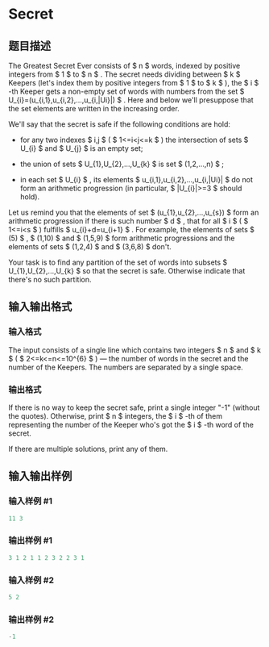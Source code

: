 # Secret

## 题目描述

The Greatest Secret Ever consists of $ n $ words, indexed by positive integers from $ 1 $ to $ n $ . The secret needs dividing between $ k $ Keepers (let's index them by positive integers from $ 1 $ to $ k $ ), the $ i $ -th Keeper gets a non-empty set of words with numbers from the set $ U_{i}=(u_{i,1},u_{i,2},...,u_{i,|Ui}|) $ . Here and below we'll presuppose that the set elements are written in the increasing order.

We'll say that the secret is safe if the following conditions are hold:

- for any two indexes $ i,j $ ( $ 1<=i&lt;j<=k $ ) the intersection of sets $ U_{i} $ and $ U_{j} $ is an empty set;

- the union of sets $ U_{1},U_{2},...,U_{k} $ is set $ (1,2,...,n) $ ;

- in each set $ U_{i} $ , its elements $ u_{i,1},u_{i,2},...,u_{i,|Ui}| $ do not form an arithmetic progression (in particular, $ |U_{i}|>=3 $ should hold).

Let us remind you that the elements of set $ (u_{1},u_{2},...,u_{s}) $ form an arithmetic progression if there is such number $ d $ , that for all $ i $ ( $ 1<=i&lt;s $ ) fulfills $ u_{i}+d=u_{i+1} $ . For example, the elements of sets $ (5) $ , $ (1,10) $ and $ (1,5,9) $ form arithmetic progressions and the elements of sets $ (1,2,4) $ and $ (3,6,8) $ don't.

Your task is to find any partition of the set of words into subsets $ U_{1},U_{2},...,U_{k} $ so that the secret is safe. Otherwise indicate that there's no such partition.

## 输入输出格式

### 输入格式

The input consists of a single line which contains two integers $ n $ and $ k $ ( $ 2<=k<=n<=10^{6} $ ) — the number of words in the secret and the number of the Keepers. The numbers are separated by a single space.

### 输出格式

If there is no way to keep the secret safe, print a single integer "-1" (without the quotes). Otherwise, print $ n $ integers, the $ i $ -th of them representing the number of the Keeper who's got the $ i $ -th word of the secret.

If there are multiple solutions, print any of them.

## 输入输出样例

### 输入样例 #1

```cpp
11 3

```
### 输出样例 #1

```cpp
3 1 2 1 1 2 3 2 2 3 1

```
### 输入样例 #2

```cpp
5 2

```
### 输出样例 #2

```cpp
-1

```
